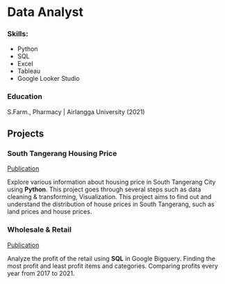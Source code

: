 # Data Analyst

### Skills:
- Python
- SQL
- Excel
- Tableau
- Google Looker Studio

### Education
S.Farm., Pharmacy | Airlangga University (2021)

## Projects
### South Tangerang Housing Price
[Publication](https://github.com/NaufalNazhif/SouthTangerang-Housing-Price)

Explore various information about housing price in South Tangerang City using **Python**. This project goes through several steps such as data cleaning & transforming, Visualization. This project aims to find out and understand the distribution of house prices in South Tangerang, such as land prices and house prices.

### Wholesale & Retail
[Publication](https://github.com/NaufalNazhif/wholesale-retail)

Analyze the profit of the retail using **SQL** in Google Bigquery. Finding the most profit and least profit items and categories. Comparing profits every year from 2017 to 2021.
